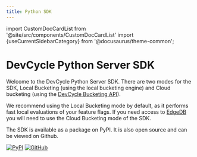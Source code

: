 ```yaml
---
title: Python SDK
---
```


import CustomDocCardList from '@site/src/components/CustomDocCardList' import {useCurrentSidebarCategory} from
'@docusaurus/theme-common';

# DevCycle Python Server SDK

Welcome to the DevCycle Python Server SDK. There are two modes for the SDK, Local Bucketing (using the local bucketing
engine) and Cloud bucketing (using the [DevCycle Bucketing API](/bucketing-api/#tag/devcycle)).

We recommend using the Local Bucketing mode by default, as it performs fast local evaluations of your feature flags. If
you need access to [EdgeDB](https://docs.devcycle.com/extras/edgedb) you will need to use the Cloud Bucketing mode of
the SDK.

<CustomDocCardList items={useCurrentSidebarCategory().items} columnWidth={4} />

The SDK is available as a package on PyPI. It is also open source and can be viewed on Github.

[![PyPI](https://badgen.net/pypi/v/devcycle-python-server-sdk)](https://pypi.org/project/devcycle-python-server-sdk/)
[![GitHub](https://img.shields.io/github/stars/devcyclehq/python-server-sdk.svg?style=social&label=Star&maxAge=2592000)](https://github.com/DevCycleHQ/python-server-sdk)
